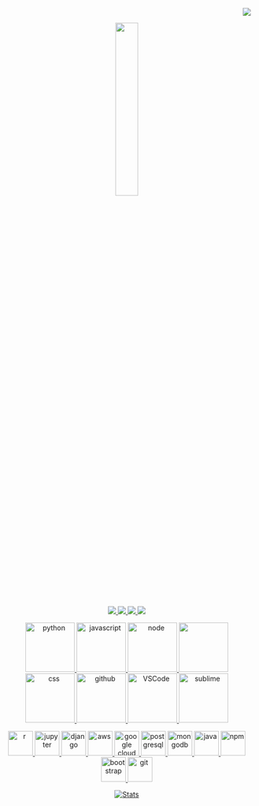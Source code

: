 <p align="right">
  <a href="#">
      <img src="http://estruyf-github.azurewebsites.net/api/VisitorHit?user=shpatrickguo&repo=github-visitors-badge&countColor=%237B1E7A" />
   </a>
</p>

<p align="center">
  <img src="https://media.giphy.com/media/3Q2hJ4FLN1UvS/giphy.gif" width=30%>
</p>

<!-- Socials (Icons from https://icons8.com/) -->
<p align="center">
  <a href="mailto:guopatrick.correspondence@gmail.com"><img src="https://img.icons8.com/doodle/96/000000/gmail-new.png"/>
  <a href="https://www.linkedin.com/in/patrickguo/"><img src="https://img.icons8.com/doodle/96/000000/linkedin-circled.png"/>
  <a href="https://github.com/shpatrickguo"><img src="https://img.icons8.com/doodle/96/000000/github--v1.png"/>
  <a href="https://open.spotify.com/user/12136002437?si=4e8d774530354a68"><img src="https://img.icons8.com/doodle/96/000000/spotify.png"/>
</p>

<!-- Gifs found on GIPHY made by @devrock -->
<p align="center">
  <img alt="python" src="https://i.giphy.com/media/LMt9638dO8dftAjtco/200.webp" width="100">
  <img alt="javascript" src="https://media3.giphy.com/media/ln7z2eWriiQAllfVcn/200w.webp" width="100">
  <img alt="node" src="https://media.giphy.com/media/kdFc8fubgS31b8DsVu/giphy.gif" width="100">
  <img alt-"html5" src="https://media.giphy.com/media/XAxylRMCdpbEWUAvr8/giphy.gif" width="100">
  <img alt="css" src="https://media.giphy.com/media/fsEaZldNC8A1PJ3mwp/giphy.gif" width="100">
  <img alt="github" src="https://i.giphy.com/media/KzJkzjggfGN5Py6nkT/200.webp" width="100">
  <img alt="VSCode" src="https://i.giphy.com/media/IdyAQJVN2kVPNUrojM/200.webp" width="100">
  <img alt="sublime" src="https://media.giphy.com/media/jnDKffgCfGYOp6cMTK/giphy.gif" width="100">
</p>

<!-- Other Tools -->
<p align="center">
  <span><img src="https://cdn.jsdelivr.net/gh/devicons/devicon@latest/icons/r/r-original.svg" width="50px" title="r"></span>
  <span><img src="https://cdn.jsdelivr.net/gh/devicons/devicon@latest/icons/jupyter/jupyter-original.svg" width="50px" title="jupyter"></span>
  <span><img src="https://cdn.jsdelivr.net/gh/devicons/devicon@latest/icons/django/django-original.svg" width="50px" title="django"></span>
  <span><img src="https://cdn.jsdelivr.net/gh/devicons/devicon@latest/icons/amazonwebservices/amazonwebservices-original.svg" width="50px" title="aws"></span>
  <span><img src="https://cdn.jsdelivr.net/gh/devicons/devicon@latest/icons/googlecloud/googlecloud-original.svg" width="50px" title="google cloud"></span>
  <span><img src="https://cdn.jsdelivr.net/gh/devicons/devicon@latest/icons/postgresql/postgresql-original.svg" width="50px" title="postgresql"></span>
  <span><img src="https://cdn.jsdelivr.net/gh/devicons/devicon@latest/icons/mongodb/mongodb-original.svg" width="50px" title="mongodb"></span>
  <span><img src="https://cdn.jsdelivr.net/gh/devicons/devicon@latest/icons/java/java-original.svg" width="50px" title="java"></span>
  <span><img src="https://cdn.jsdelivr.net/gh/devicons/devicon@latest/icons/npm/npm-original-wordmark.svg" width="50px" title="npm"></span>
  <span><img src="https://cdn.jsdelivr.net/gh/devicons/devicon@latest/icons/bootstrap/bootstrap-plain.svg" width="50px" title="bootstrap"></span>
  <span><img src="https://cdn.jsdelivr.net/gh/devicons/devicon@latest/icons/git/git-original.svg" width="50px" title="git"></span>
</p>

<!-- Old 
<p align="center">
  <img alt="Jupyter" src="https://img.shields.io/badge/Jupyter%20-%23F37626.svg?&style=for-the-badge&logo=Jupyter&logoColor=white"/>
  <img alt="Pandas" src="https://img.shields.io/badge/pandas%20-%23150458.svg?&style=for-the-badge&logo=pandas&logoColor=white"/>
  <img alt="AWS" src="https://img.shields.io/badge/AWS%20-%23F37626.svg?&style=for-the-badge&logo=AWS&logoColor=white"/>
  <img alt="R" src="https://img.shields.io/badge/r-%23276DC3.svg?&style=for-the-badge&logo=r&logoColor=white"/>
  <img alt="Django" src="https://img.shields.io/badge/django%20-%23092E20.svg?&style=for-the-badge&logo=django&logoColor=white"/>
  <img alt="Bootstrap" src="https://img.shields.io/badge/bootstrap%20-%23563D7C.svg?&style=for-the-badge&logo=bootstrap&logoColor=white"/>
  <img alt="Jquery" src="https://img.shields.io/badge/jquery%20-%230769AD.svg?&style=for-the-badge&logo=jquery&logoColor=white"/>
  <img alt="Java" src="https://img.shields.io/badge/java-%23ED8B00.svg?&style=for-the-badge&logo=java&logoColor=white"/>
  <img alt="Git" src="https://img.shields.io/badge/git%20-%23F05033.svg?&style=for-the-badge&logo=git&logoColor=white"/>
</p>
-->
  
<p align="center">
<img align="center" alt="Stats" src="https://github-readme-stats.vercel.app/api?username=shpatrickguo&show_icons=true&theme=dark&hide=issues&hide_border=true&hide_title=true&count_private=true" >
</p>
